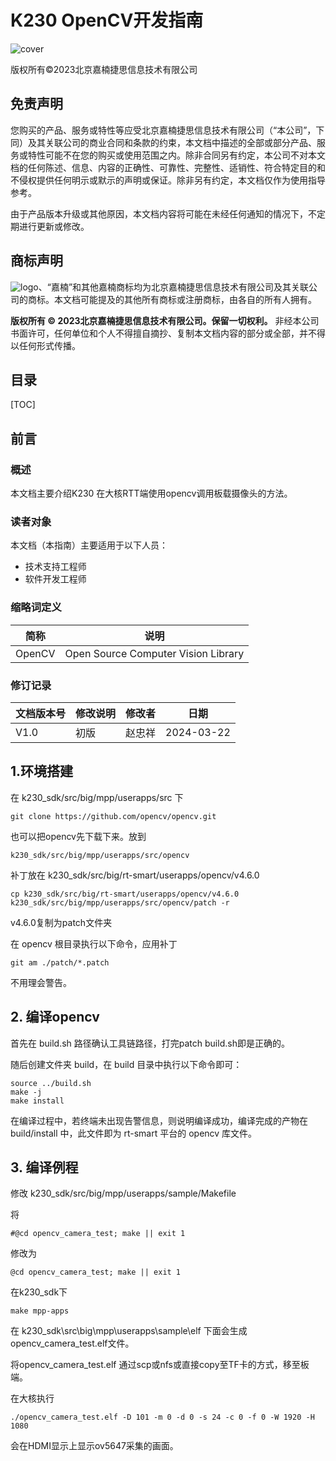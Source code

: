 # K230 OpenCV开发指南

![cover](images/canaan-cover.png)

版权所有©2023北京嘉楠捷思信息技术有限公司

<div style="page-break-after:always"></div>

## 免责声明

您购买的产品、服务或特性等应受北京嘉楠捷思信息技术有限公司（“本公司”，下同）及其关联公司的商业合同和条款的约束，本文档中描述的全部或部分产品、服务或特性可能不在您的购买或使用范围之内。除非合同另有约定，本公司不对本文档的任何陈述、信息、内容的正确性、可靠性、完整性、适销性、符合特定目的和不侵权提供任何明示或默示的声明或保证。除非另有约定，本文档仅作为使用指导参考。

由于产品版本升级或其他原因，本文档内容将可能在未经任何通知的情况下，不定期进行更新或修改。

## 商标声明

![logo](images/logo.png)、“嘉楠”和其他嘉楠商标均为北京嘉楠捷思信息技术有限公司及其关联公司的商标。本文档可能提及的其他所有商标或注册商标，由各自的所有人拥有。

**版权所有 © 2023北京嘉楠捷思信息技术有限公司。保留一切权利。**
非经本公司书面许可，任何单位和个人不得擅自摘抄、复制本文档内容的部分或全部，并不得以任何形式传播。

<div style="page-break-after:always"></div>

## 目录

[TOC]

## 前言

### 概述

本文档主要介绍K230 在大核RTT端使用opencv调用板载摄像头的方法。

### 读者对象

本文档（本指南）主要适用于以下人员：

- 技术支持工程师
- 软件开发工程师

### 缩略词定义

| 简称 | 说明                                                        |
|------|-------------------------------------------------------------|
| OpenCV  | Open Source Computer Vision Library                                |

### 修订记录

| 文档版本号 | 修改说明 | 修改者     | 日期       |
| ---------- | -------- | ---------- | ---------- |
| V1.0       | 初版     | 赵忠祥 | 2024-03-22 |

## 1.环境搭建

在 k230_sdk/src/big/mpp/userapps/src 下

```shell
git clone https://github.com/opencv/opencv.git
```

也可以把opencv先下载下来。放到

`k230_sdk/src/big/mpp/userapps/src/opencv`

补丁放在 k230_sdk/src/big/rt-smart/userapps/opencv/v4.6.0

```shell
cp k230_sdk/src/big/rt-smart/userapps/opencv/v4.6.0 k230_sdk/src/big/mpp/userapps/src/opencv/patch -r
```

v4.6.0复制为patch文件夹

在 opencv 根目录执行以下命令，应用补丁

```shell
git am ./patch/*.patch
```

不用理会警告。

## 2. 编译opencv

首先在 build.sh 路径确认工具链路径，打完patch build.sh即是正确的。

随后创建文件夹 build，在 build 目录中执行以下命令即可：

```shell
source ../build.sh
make -j
make install
```

在编译过程中，若终端未出现告警信息，则说明编译成功，编译完成的产物在 build/install 中，此文件即为 rt-smart 平台的 opencv 库文件。

## 3. 编译例程

修改 k230_sdk/src/big/mpp/userapps/sample/Makefile

将

```shell
#@cd opencv_camera_test; make || exit 1
```

修改为

```shell
@cd opencv_camera_test; make || exit 1
```

在k230_sdk下

```shell
make mpp-apps
```

在 k230_sdk\src\big\mpp\userapps\sample\elf 下面会生成 opencv_camera_test.elf文件。

将opencv_camera_test.elf 通过scp或nfs或直接copy至TF卡的方式，移至板端。

在大核执行

```shell
./opencv_camera_test.elf -D 101 -m 0 -d 0 -s 24 -c 0 -f 0 -W 1920 -H 1080
```

会在HDMI显示上显示ov5647采集的画面。
